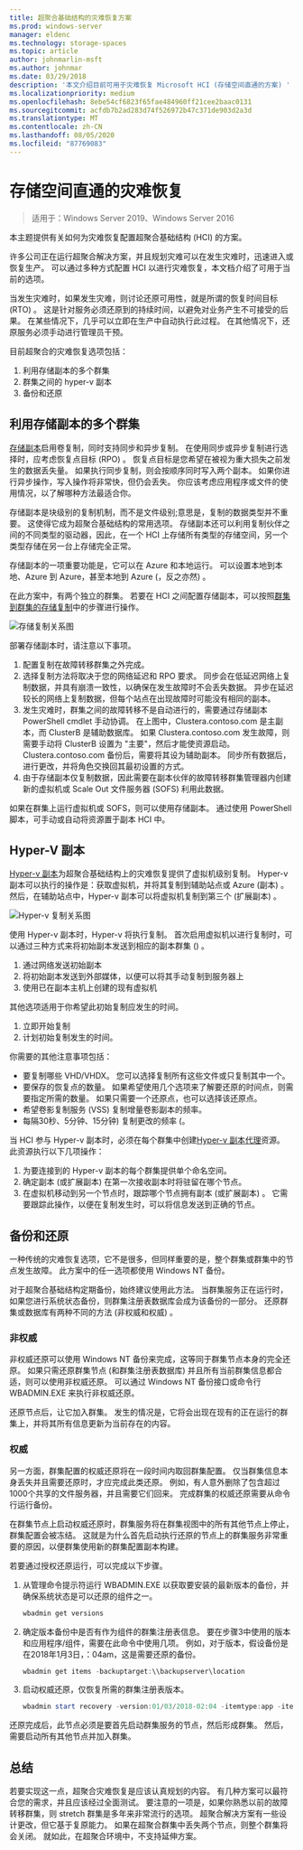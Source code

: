```yaml
---
title: 超聚合基础结构的灾难恢复方案
ms.prod: windows-server
manager: eldenc
ms.technology: storage-spaces
ms.topic: article
author: johnmarlin-msft
ms.author: johnmar
ms.date: 03/29/2018
description: '本文介绍目前可用于灾难恢复 Microsoft HCI (存储空间直通的方案) '
ms.localizationpriority: medium
ms.openlocfilehash: 8ebe54cf6823f65fae484960ff21cee2baac0131
ms.sourcegitcommit: acfdb7b2ad283d74f526972b47c371de903d2a3d
ms.translationtype: MT
ms.contentlocale: zh-CN
ms.lasthandoff: 08/05/2020
ms.locfileid: "87769083"
---
```

# <a name="disaster-recovery-with-storage-spaces-direct"></a>存储空间直通的灾难恢复

> 适用于：Windows Server 2019、Windows Server 2016

本主题提供有关如何为灾难恢复配置超聚合基础结构 (HCI) 的方案。

许多公司正在运行超聚合解决方案，并且规划灾难可以在发生灾难时，迅速进入或恢复生产。 可以通过多种方式配置 HCI 以进行灾难恢复，本文档介绍了可用于当前的选项。

当发生灾难时，如果发生灾难，则讨论还原可用性，就是所谓的恢复时间目标 (RTO) 。 这是针对服务必须还原到的持续时间，以避免对业务产生不可接受的后果。 在某些情况下，几乎可以立即在生产中自动执行此过程。 在其他情况下，还原服务必须手动进行管理员干预。

目前超聚合的灾难恢复选项包括：

1. 利用存储副本的多个群集
2. 群集之间的 hyper-v 副本
3. 备份和还原

## <a name="multiple-clusters-utilizing-storage-replica"></a>利用存储副本的多个群集

[存储副本](../storage-replica/storage-replica-overview.md)启用卷复制，同时支持同步和异步复制。 在使用同步或异步复制进行选择时，应考虑恢复点目标 (RPO) 。 恢复点目标是您希望在被视为重大损失之前发生的数据丢失量。 如果执行同步复制，则会按顺序同时写入两个副本。 如果你进行异步操作，写入操作将非常快，但仍会丢失。 你应该考虑应用程序或文件的使用情况，以了解哪种方法最适合你。

存储副本是块级别的复制机制，而不是文件级别;意思是，复制的数据类型并不重要。 这使得它成为超聚合基础结构的常用选项。 存储副本还可以利用复制伙伴之间的不同类型的驱动器，因此，在一个 HCI 上存储所有类型的存储空间，另一个类型存储在另一台上存储完全正常。

存储副本的一项重要功能是，它可以在 Azure 和本地运行。 可以设置本地到本地、Azure 到 Azure，甚至本地到 Azure (，反之亦然) 。

在此方案中，有两个独立的群集。 若要在 HCI 之间配置存储副本，可以按照[群集到群集的存储复制](../storage-replica/cluster-to-cluster-storage-replication.md)中的步骤进行操作。

![存储复制关系图](media/storage-spaces-direct-disaster-recovery/Disaster-Recovery-Figure1.png)

部署存储副本时，请注意以下事项。

1.    配置复制在故障转移群集之外完成。
2.    选择复制方法将取决于您的网络延迟和 RPO 要求。 同步会在低延迟网络上复制数据，并具有崩溃一致性，以确保在发生故障时不会丢失数据。 异步在延迟较长的网络上复制数据，但每个站点在出现故障时可能没有相同的副本。
3.    发生灾难时，群集之间的故障转移不是自动进行的，需要通过存储副本 PowerShell cmdlet 手动协调。 在上图中，Clustera.contoso.com 是主副本，而 ClusterB 是辅助数据库。 如果 Clustera.contoso.com 发生故障，则需要手动将 ClusterB 设置为 "主要"，然后才能使资源启动。 Clustera.contoso.com 备份后，需要将其设为辅助副本。 同步所有数据后，进行更改，并将角色交换回其最初设置的方式。
4.    由于存储副本仅复制数据，因此需要在副本伙伴的故障转移群集管理器内创建新的虚拟机或 Scale Out 文件服务器 (SOFS) 利用此数据。

如果在群集上运行虚拟机或 SOFS，则可以使用存储副本。 通过使用 PowerShell 脚本，可手动或自动将资源置于副本 HCI 中。

## <a name="hyper-v-replica"></a>Hyper-V 副本

[Hyper-v 副本](../../virtualization/hyper-v/manage/set-up-hyper-v-replica.md)为超聚合基础结构上的灾难恢复提供了虚拟机级别复制。 Hyper-v 副本可以执行的操作是：获取虚拟机，并将其复制到辅助站点或 Azure (副本) 。 然后，在辅助站点中，Hyper-v 副本可以将虚拟机复制到第三个 (扩展副本) 。

![Hyper-v 复制关系图](media/storage-spaces-direct-disaster-recovery/Disaster-Recovery-Figure2.png)

使用 Hyper-v 副本时，Hyper-v 将执行复制。 首次启用虚拟机以进行复制时，可以通过三种方式来将初始副本发送到相应的副本群集 () 。

1.    通过网络发送初始副本
2.    将初始副本发送到外部媒体，以便可以将其手动复制到服务器上
3.    使用已在副本主机上创建的现有虚拟机

其他选项适用于你希望此初始复制应发生的时间。

1.    立即开始复制
2.    计划初始复制发生的时间。

你需要的其他注意事项包括：

- 要复制哪些 VHD/VHDX。 您可以选择复制所有这些文件或只复制其中一个。
- 要保存的恢复点的数量。 如果希望使用几个选项来了解要还原的时间点，则需要指定所需的数量。 如果只需要一个还原点，也可以选择该还原点。
- 希望卷影复制服务 (VSS) 复制增量卷影副本的频率。
- 每隔30秒、5分钟、15分钟) 复制更改的频率 (。

当 HCI 参与 Hyper-v 副本时，必须在每个群集中创建[Hyper-v 副本代理](https://techcommunity.microsoft.com/t5/virtualization/bg-p/Virtualization)资源。 此资源执行以下几项操作：

1.    为要连接到的 Hyper-v 副本的每个群集提供单个命名空间。
2.    确定副本 (或扩展副本) 在第一次接收副本时将驻留在哪个节点。
3.    在虚拟机移动到另一个节点时，跟踪哪个节点拥有副本 (或扩展副本) 。 它需要跟踪此操作，以便在复制发生时，可以将信息发送到正确的节点。

## <a name="backup-and-restore"></a>备份和还原

一种传统的灾难恢复选项，它不是很多，但同样重要的是，整个群集或群集中的节点发生故障。 此方案中的任一选项都使用 Windows NT 备份。

对于超聚合基础结构定期备份，始终建议使用此方法。 当群集服务正在运行时，如果您进行系统状态备份，则群集注册表数据库会成为该备份的一部分。 还原群集或数据库有两种不同的方法 (非权威和权威) 。

### <a name="non-authoritative"></a>非权威

非权威还原可以使用 Windows NT 备份来完成，这等同于群集节点本身的完全还原。 如果只需还原群集节点 (和群集注册表数据库) 并且所有当前群集信息都合适，则可以使用非权威还原。 可以通过 Windows NT 备份接口或命令行 WBADMIN.EXE 来执行非权威还原。

还原节点后，让它加入群集。 发生的情况是，它将会出现在现有的正在运行的群集上，并将其所有信息更新为当前存在的内容。

### <a name="authoritative"></a>权威

另一方面，群集配置的权威还原将在一段时间内取回群集配置。 仅当群集信息本身丢失并且需要还原时，才应完成此类还原。 例如，有人意外删除了包含超过1000个共享的文件服务器，并且需要它们回来。 完成群集的权威还原需要从命令行运行备份。

在群集节点上启动权威还原时，群集服务将在群集视图中的所有其他节点上停止，群集配置会被冻结。 这就是为什么首先启动执行还原的节点上的群集服务非常重要的原因，以便群集使用新的群集配置副本构建。

若要通过授权还原运行，可以完成以下步骤。

1. 从管理命令提示符运行 WBADMIN.EXE 以获取要安装的最新版本的备份，并确保系统状态是可以还原的组件之一。

    ```powershell
    wbadmin get versions
    ```

2. 确定版本备份中是否有作为组件的群集注册表信息。 要在步骤3中使用的版本和应用程序/组件，需要在此命令中使用几项。 例如，对于版本，假设备份是在2018年1月3日，：04am，这是需要还原的备份。

    ```powershell
    wbadmin get items -backuptarget:\\backupserver\location
    ```

3. 启动权威还原，仅恢复所需的群集注册表版本。

    ```powershell
    wbadmin start recovery -version:01/03/2018-02:04 -itemtype:app -items:cluster
    ```

还原完成后，此节点必须是要首先启动群集服务的节点，然后形成群集。 然后，需要启动所有其他节点并加入群集。

## <a name="summary"></a>总结

若要实现这一点，超聚合灾难恢复是应该认真规划的内容。 有几种方案可以最符合您的需求，并且应该经过全面测试。 要注意的一项是，如果你熟悉以前的故障转移群集，则 stretch 群集是多年来非常流行的选项。 超聚合解决方案有一些设计更改，但它基于复原能力。 如果在超聚合群集中丢失两个节点，则整个群集将会关闭。 就如此，在超聚合环境中，不支持延伸方案。
